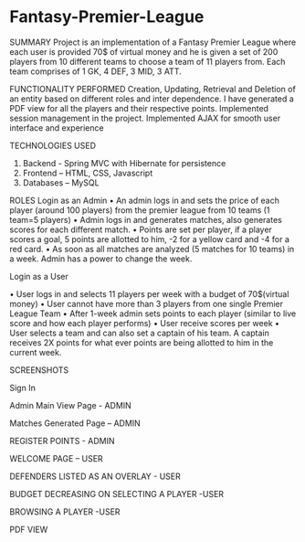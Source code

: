 # Fantasy-Premier-League
SUMMARY
Project is an implementation of a Fantasy Premier League where each user is provided 70$ of virtual money and he is given a set of 200 players from 10 different teams to choose a team of 11 players from. Each team comprises of 1 GK, 4 DEF, 3 MID, 3 ATT.

FUNCTIONALITY PERFORMED
Creation, Updating, Retrieval and Deletion of an entity based on different roles and inter dependence. 
I have generated a PDF view for all the players and their respective points.
Implemented session management in the project.
Implemented AJAX for smooth user interface and experience

TECHNOLOGIES USED
1) Backend - Spring MVC with Hibernate for persistence
2) Frontend – HTML, CSS, Javascript
3) Databases – MySQL

ROLES
Login as an Admin
•	An admin logs in and sets the price of each player (around 100 players) from the premier league from 10 teams (1 team=5 players)
•	Admin logs in and generates matches, also generates scores for each different match.
•	Points are set per player, if a player scores a goal, 5 points are allotted to him, -2 for a yellow card and -4 for a red card.
•	As soon as all matches are analyzed (5 matches for 10 teams) in a week. Admin has a power to change the week. 

Login as a User

•	User logs in and selects 11 players per week with a budget of 70$(virtual money)
•	User cannot have more than 3 players from one single Premier League Team
•	After 1-week admin sets points to each player (similar to live score and how each player performs)
•	User receive scores per week 
•	User selects a team and can also set a captain of his team. A captain receives 2X points for what ever points are being allotted to him in the current week.

SCREENSHOTS

Sign In
 



Admin Main View Page - ADMIN

 
Matches Generated Page – ADMIN

 


REGISTER POINTS - ADMIN

 


WELCOME PAGE – USER

 

DEFENDERS LISTED AS AN OVERLAY - USER

 
BUDGET DECREASING ON SELECTING A PLAYER -USER
 

BROWSING A PLAYER -USER

 
PDF VIEW
 

